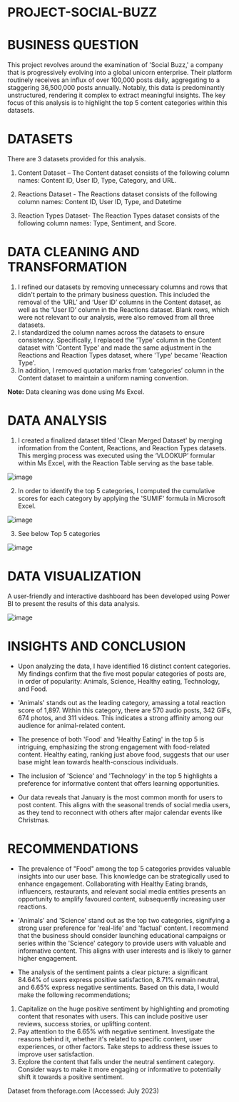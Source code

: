 # PROJECT-SOCIAL-BUZZ

# BUSINESS QUESTION

This project revolves around the examination of 'Social Buzz,' a company that is progressively evolving into a global unicorn enterprise. Their platform routinely receives an influx of over 100,000 posts daily, aggregating to a staggering 36,500,000 posts annually. Notably, this data is predominantly unstructured, rendering it complex to extract meaningful insights. The key focus of this analysis is to highlight the top 5 content categories within this datasets.

# DATASETS

There are 3 datasets provided for this analysis.
1.	Content Dataset – The Content dataset consists of the following column names: Content ID, User ID, Type, Category, and URL.
   
2.	Reactions Dataset - The Reactions dataset consists of the following column names: Content ID, User ID, Type, and Datetime

3.	Reaction Types Dataset- The Reaction Types dataset consists of the following column names: Type, Sentiment, and Score.
   
# DATA CLEANING AND TRANSFORMATION

1.	I refined our datasets by removing unnecessary columns and rows that didn't pertain to the primary business question. This included the removal of the ‘URL’ and ‘User ID’ columns in the Content dataset, as well as the ‘User ID’ column in the Reactions dataset. Blank rows, which were not relevant to our analysis, were also removed from all three datasets.
2.	I standardized the column names across the datasets to ensure consistency. Specifically, I replaced the 'Type' column in the Content dataset with 'Content Type' and made the same adjustment in the Reactions and Reaction Types dataset, where 'Type' became 'Reaction Type'. 
3.	In addition, I removed quotation marks from ‘categories’ column in the Content dataset to maintain a uniform naming convention.
   
   **Note:** Data cleaning was done using Ms Excel.

  # DATA ANALYSIS
1. I created a finalized dataset titled 'Clean Merged Dataset' by merging information from the Content, Reactions, and Reaction Types datasets. This merging process was executed using the ‘VLOOKUP’ formular within Ms Excel, with the Reaction Table serving as the base table.
   
![image](https://github.com/Tanpepper29/PROJECT-SOCIAL-BUZZ/assets/137109080/d5023c88-2cb8-4540-bdc8-b4ef409e4629)

2. In order to identify the top 5 categories, I computed the cumulative scores for each category by applying the 'SUMIF' formula in Microsoft Excel.
   
![image](https://github.com/Tanpepper29/PROJECT-SOCIAL-BUZZ/assets/137109080/8050706e-4478-41ac-8349-273fc559bebb)

3. See below Top 5 categories

![image](https://github.com/Tanpepper29/PROJECT-SOCIAL-BUZZ/assets/137109080/1450838b-23b8-461c-88ff-91ac680e9d0c)

# DATA VISUALIZATION
A user-friendly and interactive dashboard has been developed using Power BI to present the results of this data analysis. 

![image](https://github.com/Tanpepper29/PROJECT-SOCIAL-BUZZ/assets/137109080/7e68e580-7ac0-4bac-adbf-946d833c3e0f)

# INSIGHTS AND CONCLUSION
* Upon analyzing the data, I have identified 16 distinct content categories. My findings confirm that the five most popular categories of posts are, in order of popularity: Animals, Science, Healthy eating, Technology, and Food.

* 'Animals' stands out as the leading category, amassing a total reaction score of 1,897. Within this category, there are 570 audio posts, 342 GIFs, 674 photos, and 311 videos. This indicates a strong affinity among our audience for animal-related content.

* The presence of both 'Food' and 'Healthy Eating' in the top 5 is intriguing, emphasizing the strong engagement with food-related content. Healthy eating, ranking just above food, suggests that our user base might lean towards health-conscious individuals.

* The inclusion of 'Science' and 'Technology' in the top 5 highlights a preference for informative content that offers learning opportunities.

* Our data reveals that January is the most common month for users to post content. This aligns with the seasonal trends of social media users, as they tend to reconnect with others after major calendar events like Christmas.

# RECOMMENDATIONS
* The prevalence of "Food" among the top 5 categories provides valuable insights into our user base. This knowledge can be strategically used to enhance engagement. Collaborating with Healthy Eating brands, influencers, restaurants, and relevant social media entities presents an opportunity to amplify favoured content, subsequently increasing user reactions.

* 'Animals' and 'Science' stand out as the top two categories, signifying a strong user preference for 'real-life' and 'factual' content. I recommend that the business should consider launching educational campaigns or series within the 'Science' category to provide users with valuable and informative content. This aligns with user interests and is likely to garner higher engagement.

* The analysis of the sentiment paints a clear picture: a significant 84.64% of users express positive satisfaction, 8.71% remain neutral, and 6.65% express negative sentiments.
Based on this data, I would make the following recommendations;
1. Capitalize on the huge positive sentiment by highlighting and promoting content that resonates with users. This can include positive user reviews, success stories, or uplifting content.
2. Pay attention to the 6.65% with negative sentiment. Investigate the reasons behind it, whether it's related to specific content, user experiences, or other factors. Take steps to address these issues to improve user satisfaction.
3. Explore the content that falls under the neutral sentiment category. Consider ways to make it more engaging or informative to potentially shift it towards a positive sentiment.

Dataset from theforage.com (Accessed: July 2023)
